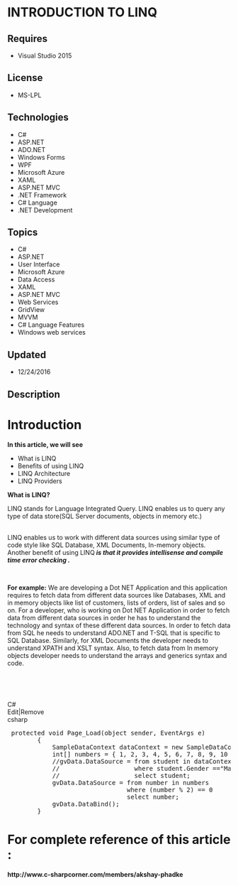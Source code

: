 # INTRODUCTION TO LINQ
## Requires
- Visual Studio 2015
## License
- MS-LPL
## Technologies
- C#
- ASP.NET
- ADO.NET
- Windows Forms
- WPF
- Microsoft Azure
- XAML
- ASP.NET MVC
- .NET Framework
- C# Language
- .NET Development
## Topics
- C#
- ASP.NET
- User Interface
- Microsoft Azure
- Data Access
- XAML
- ASP.NET MVC
- Web Services
- GridView
- MVVM
- C# Language Features
- Windows web services
## Updated
- 12/24/2016
## Description

<h1>Introduction</h1>
<p><strong>In this article, we will see</strong></p>
<ul>
<li>What is LINQ </li><li>Benefits of using LINQ </li><li>LINQ Architecture </li><li>LINQ Providers </li></ul>
<p><strong>What is LINQ?</strong></p>
<p>LINQ stands for Language Integrated Query. LINQ enables us to query any type of data store(SQL Server documents, objects in memory etc.)</p>
<p><br>
LINQ enables us to work with different data sources using similar type of code style like SQL Database, XML Documents, In-memory objects. Another benefit of using LINQ<strong><em> is that it provides intellisense and compile time error checking .</em></strong></p>
<p>&nbsp;</p>
<p><strong>For example:</strong> We are developing a Dot NET Application and this application requires to fetch data from different data sources like Databases, XML and in memory objects like list of customers, lists of orders, list of sales and so on. For
 a developer, who is working on Dot NET Application in order to fetch data from different data sources in order he has to understand the technology and syntax of these different data sources. In order to fetch data from SQL he needs to understand ADO.NET and
 T-SQL that is specific to SQL Database. Similarly, for XML Documents the developer needs to understand XPATH and XSLT syntax. Also, to fetch data from In memory objects developer needs to understand the arrays and generics syntax and code.</p>
<p>&nbsp;</p>
<p>&nbsp;</p>
<div class="scriptcode">
<div class="pluginEditHolder" pluginCommand="mceScriptCode">
<div class="title"><span>C#</span></div>
<div class="pluginLinkHolder"><span class="pluginEditHolderLink">Edit</span>|<span class="pluginRemoveHolderLink">Remove</span></div>
<span class="hidden">csharp</span>

<div class="preview">
<pre class="csharp">&nbsp;<span class="cs__keyword">protected</span>&nbsp;<span class="cs__keyword">void</span>&nbsp;Page_Load(<span class="cs__keyword">object</span>&nbsp;sender,&nbsp;EventArgs&nbsp;e)&nbsp;
&nbsp;&nbsp;&nbsp;&nbsp;&nbsp;&nbsp;&nbsp;&nbsp;{&nbsp;
&nbsp;&nbsp;&nbsp;&nbsp;&nbsp;&nbsp;&nbsp;&nbsp;&nbsp;&nbsp;&nbsp;&nbsp;SampleDataContext&nbsp;dataContext&nbsp;=&nbsp;<span class="cs__keyword">new</span>&nbsp;SampleDataContext();&nbsp;
&nbsp;&nbsp;&nbsp;&nbsp;&nbsp;&nbsp;&nbsp;&nbsp;&nbsp;&nbsp;&nbsp;&nbsp;<span class="cs__keyword">int</span>[]&nbsp;numbers&nbsp;=&nbsp;{&nbsp;<span class="cs__number">1</span>,&nbsp;<span class="cs__number">2</span>,&nbsp;<span class="cs__number">3</span>,&nbsp;<span class="cs__number">4</span>,&nbsp;<span class="cs__number">5</span>,&nbsp;<span class="cs__number">6</span>,&nbsp;<span class="cs__number">7</span>,&nbsp;<span class="cs__number">8</span>,&nbsp;<span class="cs__number">9</span>,&nbsp;<span class="cs__number">10</span>&nbsp;};&nbsp;
&nbsp;&nbsp;&nbsp;&nbsp;&nbsp;&nbsp;&nbsp;&nbsp;&nbsp;&nbsp;&nbsp;&nbsp;<span class="cs__com">//gvData.DataSource&nbsp;=&nbsp;from&nbsp;student&nbsp;in&nbsp;dataContext.Students</span>&nbsp;
&nbsp;&nbsp;&nbsp;&nbsp;&nbsp;&nbsp;&nbsp;&nbsp;&nbsp;&nbsp;&nbsp;&nbsp;<span class="cs__com">//&nbsp;&nbsp;&nbsp;&nbsp;&nbsp;&nbsp;&nbsp;&nbsp;&nbsp;&nbsp;&nbsp;&nbsp;&nbsp;&nbsp;&nbsp;&nbsp;&nbsp;&nbsp;&nbsp;&nbsp;where&nbsp;student.Gender&nbsp;==&quot;Male&quot;</span>&nbsp;
&nbsp;&nbsp;&nbsp;&nbsp;&nbsp;&nbsp;&nbsp;&nbsp;&nbsp;&nbsp;&nbsp;&nbsp;<span class="cs__com">//&nbsp;&nbsp;&nbsp;&nbsp;&nbsp;&nbsp;&nbsp;&nbsp;&nbsp;&nbsp;&nbsp;&nbsp;&nbsp;&nbsp;&nbsp;&nbsp;&nbsp;&nbsp;&nbsp;&nbsp;select&nbsp;student;</span>&nbsp;
&nbsp;&nbsp;&nbsp;&nbsp;&nbsp;&nbsp;&nbsp;&nbsp;&nbsp;&nbsp;&nbsp;&nbsp;gvData.DataSource&nbsp;=&nbsp;from&nbsp;number&nbsp;<span class="cs__keyword">in</span>&nbsp;numbers&nbsp;
&nbsp;&nbsp;&nbsp;&nbsp;&nbsp;&nbsp;&nbsp;&nbsp;&nbsp;&nbsp;&nbsp;&nbsp;&nbsp;&nbsp;&nbsp;&nbsp;&nbsp;&nbsp;&nbsp;&nbsp;&nbsp;&nbsp;&nbsp;&nbsp;&nbsp;&nbsp;&nbsp;&nbsp;&nbsp;&nbsp;&nbsp;&nbsp;where&nbsp;(number&nbsp;%&nbsp;<span class="cs__number">2</span>)&nbsp;==&nbsp;<span class="cs__number">0</span>&nbsp;
&nbsp;&nbsp;&nbsp;&nbsp;&nbsp;&nbsp;&nbsp;&nbsp;&nbsp;&nbsp;&nbsp;&nbsp;&nbsp;&nbsp;&nbsp;&nbsp;&nbsp;&nbsp;&nbsp;&nbsp;&nbsp;&nbsp;&nbsp;&nbsp;&nbsp;&nbsp;&nbsp;&nbsp;&nbsp;&nbsp;&nbsp;&nbsp;select&nbsp;number;&nbsp;
&nbsp;&nbsp;&nbsp;&nbsp;&nbsp;&nbsp;&nbsp;&nbsp;&nbsp;&nbsp;&nbsp;&nbsp;gvData.DataBind();&nbsp;
&nbsp;&nbsp;&nbsp;&nbsp;&nbsp;&nbsp;&nbsp;&nbsp;}</pre>
</div>
</div>
</div>
<h1>For complete reference of this article :</h1>
<p><strong>http://www.c-sharpcorner.com/members/akshay-phadke</strong></p>
